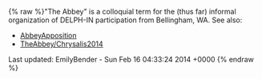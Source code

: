 {% raw %}"The Abbey" is a colloquial term for the (thus far) informal
organization of DELPH-IN participation from Bellingham, WA. See also:

- [AbbeyApposition](../AbbeyApposition)
- [TheAbbey/Chrysalis2014](../TheAbbey_Chrysalis2014)

Last updated: EmilyBender - Sun Feb 16 04:33:24 2014 +0000
{% endraw %}